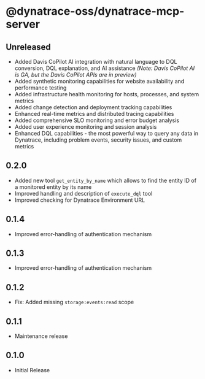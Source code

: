 # @dynatrace-oss/dynatrace-mcp-server

## Unreleased

- Added Davis CoPilot AI integration with natural language to DQL conversion, DQL explanation, and AI assistance *(Note: Davis CoPilot AI is GA, but the Davis CoPilot APIs are in preview)*
- Added synthetic monitoring capabilities for website availability and performance testing
- Added infrastructure health monitoring for hosts, processes, and system metrics
- Added change detection and deployment tracking capabilities
- Enhanced real-time metrics and distributed tracing capabilities
- Added comprehensive SLO monitoring and error budget analysis
- Added user experience monitoring and session analysis
- Enhanced DQL capabilities - the most powerful way to query any data in Dynatrace, including problem events, security issues, and custom metrics

## 0.2.0

- Added new tool `get_entity_by_name` which allows to find the entity ID of a monitored entity by its name
- Improved handling and description of `execute_dql` tool
- Improved checking for Dynatrace Environment URL

## 0.1.4

- Improved error-handling of authentication mechanism

## 0.1.3

- Improved error-handling of authentication mechanism

## 0.1.2

- Fix: Added missing `storage:events:read` scope

## 0.1.1

- Maintenance release

## 0.1.0

- Initial Release
